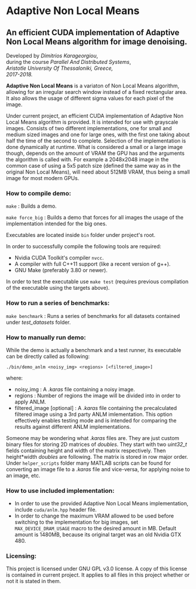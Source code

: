 # **Adaptive Non Local Means**

## An efficient CUDA implementation of Adaptive Non Local Means algorithm for image denoising.


Developed by *Dimitrios Karageorgiou*,\
during the course *Parallel And Distributed Systems*,\
*Aristotle University Of Thessaloniki, Greece,*\
*2017-2018.*


**Adaptive Non Local Means** is a variaton of Non Local Means algorithm, allowing for an irregular search window instead of a fixed rectangular area. It also allows the usage of different sigma values for each pixel of the image.

Under current project, an efficient CUDA implementation of Adaptive Non Local Means algorithm is provided. It is intended for use with grayscale images. Consists of two different implementations, one for small and medium sized images and one for large ones, with the first one taking about half the time of the second to complete. Selection of the implementation is done dynamically at runtime. What is considered a small or a large image though, depends on the amount of VRAM the GPU has and the arguments the algorithm is called with. For example a 2048x2048 image in the common case of using a 5x5 patch size (defined the same way as in the original Non Local Means), will need about 512MB VRAM, thus being a small image for most modern GPUs.


### How to compile demo:

`make` : Builds a demo.

`make force_big` : Builds a demo that forces for all images the usage of the implementation intended for the big ones.

Executables are located inside `bin` folder under project's root.

In order to successfully compile the following tools are required:
- Nvidia CUDA Toolkit's compiler `nvcc`.
- A compiler with full C++11 support (like a recent version of g++).
- GNU Make (preferably 3.80 or newer).

In order to test the executable use `make test` (requires previous compilation of the executable using the targets above).


### How to run a series of benchmarks:

`make benchmark` : Runs a series of benchmarks for all datasets contained under *test_datasets* folder.


### How to manually run demo:

While the demo is actually a benchmark and a test runner, its executable can be directly called as following:

`./bin/demo_anlm <noisy_img> <regions> [<filtered_image>]`

where:
- noisy_img : A *.karas* file containing a noisy image.
- regions : Number of regions the image will be divided into in order to apply ANLM.
- filtered_image [optional] : A *.karas* file containing the precalculated filtered image using a 3rd party ANLM imlementation. This option effectively enables testing mode and is intended for comparing the results against different ANLM implementations.

Someone may be wondering what *.karas* files are. They are just custom binary files for storing 2D matrices of *doubles*. They start with two *uint32_t* fields containing height and width of the matrix respectively. Then height*width *doubles* are following. The matrix is stored in row major order. Under `helper_scripts` folder many MATLAB scripts can be found for converting an image file to a *.karas* file and vice-versa, for applying noise to an image, etc.


### How to use included implementation:

- In order to use the provided Adaptive Non Local Means implementation, include `cuda/anlm.hpp` header file.
- In order to change the maximum VRAM allowed to be used before switching to the implementation for big images, set `MAX_DEVICE_DRAM_USAGE` macro to the desired amount in MB. Default amount is 1480MB, because its original target was an old Nvidia GTX 480.


### Licensing:

This project is licensed under GNU GPL v3.0 license. A copy of this license is contained in current project. It applies to all files in this project whether or not it is stated in them.
